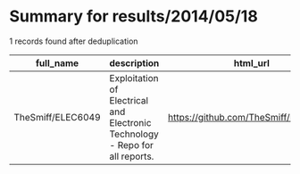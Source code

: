 
# Summary for results/2014/05/18
    
1 records found after deduplication

| full_name | description | html_url | matched_list | matched_count | pushed_at | size | stargazers_count | language | forks_count | vul_ids |
|-------------------|------------------------------------------------------------------------------|--------------------------------------|----------------|-----------------|---------------------------|--------|--------------------|------------|---------------|-----------|
| TheSmiff/ELEC6049 | Exploitation of Electrical and Electronic Technology - Repo for all reports. | https://github.com/TheSmiff/ELEC6049 | ['exploit'] | 1 | 2014-05-18 15:34:30+00:00 | 20744 | 0 | TeX | 0 | [] |
